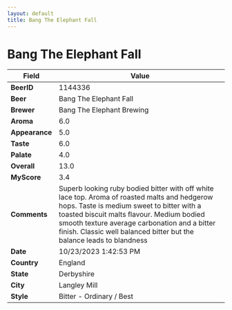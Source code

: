 ```yaml
---
layout: default
title: Bang The Elephant Fall
---
```


# Bang The Elephant Fall

| Field         | Value     |
|---------------|-----------|
| **BeerID** | 1144336 |
| **Beer** | Bang The Elephant Fall |
| **Brewer** | Bang The Elephant Brewing |
| **Aroma** | 6.0 |
| **Appearance** | 5.0 |
| **Taste** | 6.0 |
| **Palate** | 4.0 |
| **Overall** | 13.0 |
| **MyScore** | 3.4 |
| **Comments** | Superb looking ruby bodied bitter with off white lace top. Aroma of roasted malts and hedgerow hops. Taste is medium sweet to bitter with a toasted biscuit malts flavour. Medium bodied smooth texture average carbonation and a bitter finish. Classic well balanced bitter but the balance leads to blandness  |
| **Date** | 10/23/2023 1:42:53 PM |
| **Country** | England |
| **State** | Derbyshire |
| **City** | Langley Mill |
| **Style** | Bitter - Ordinary / Best |
